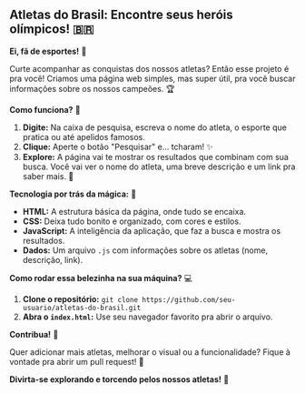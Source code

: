 ## Atletas do Brasil: Encontre seus heróis olímpicos! 🇧🇷

**Ei, fã de esportes!** 🚀

Curte acompanhar as conquistas dos nossos atletas? Então esse projeto é pra você! Criamos uma página web simples, mas super útil, pra você buscar informações sobre os nossos campeões. 🏆

**Como funciona?** 🤔

1. **Digite:** Na caixa de pesquisa, escreva o nome do atleta, o esporte que pratica ou até apelidos famosos. 
2. **Clique:** Aperte o botão "Pesquisar" e... tcharam! ✨
3. **Explore:** A página vai te mostrar os resultados que combinam com sua busca. Você vai ver o nome do atleta, uma breve descrição e um link pra saber mais. 🔗

**Tecnologia por trás da mágica:** 🤖

* **HTML:** A estrutura básica da página, onde tudo se encaixa.
* **CSS:** Deixa tudo bonito e organizado, com cores e estilos.
* **JavaScript:** A inteligência da aplicação, que faz a busca e mostra os resultados.
* **Dados:** Um arquivo `.js` com informações sobre os atletas (nome, descrição, link).

**Como rodar essa belezinha na sua máquina?** 💻

1. **Clone o repositório:** `git clone https://github.com/seu-usuario/atletas-do-brasil.git`
2. **Abra o `index.html`:** Use seu navegador favorito pra abrir o arquivo.

**Contribua!** 💪

Quer adicionar mais atletas, melhorar o visual ou a funcionalidade? Fique à vontade pra abrir um pull request! 🤝

**Divirta-se explorando e torcendo pelos nossos atletas!** 🎉
